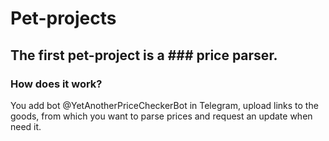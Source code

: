 # Pet-projects
## The first pet-project is a ### price parser.
### How does it work?
You add bot @YetAnotherPriceCheckerBot in Telegram, upload links to the goods, from which you want to parse prices and request an update when need it.
